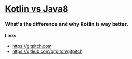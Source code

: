 # [Kotlin vs Java8](https://gitpitch.com/manneohlund/kotlin-vs-java/master)

### What's the difference and why Kotlin is way better.

#### Links
* https://gitpitch.com
* https://github.com/gitpitch/gitpitch

